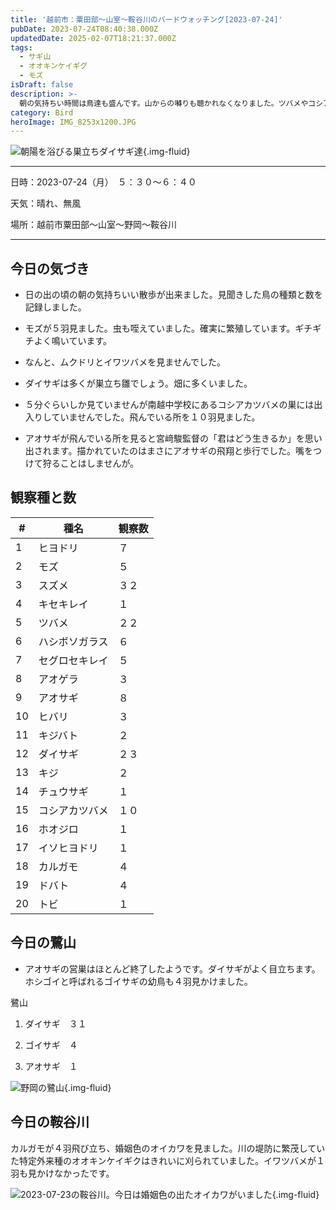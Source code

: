 ```yaml
---
title: '越前市：粟田部〜山室〜鞍谷川のバードウォッチング[2023-07-24]'
pubDate: 2023-07-24T08:40:38.000Z
updatedDate: 2025-02-07T18:21:37.000Z
tags:
  - サギ山
  - オオキンケイギグ
  - モズ
isDraft: false
description: >-
  朝の気持ちい時間は鳥達も盛んです。山からの囀りも聴かれなくなりました。ツバメやコシアカツバメが賑やかに飛んでいます。サギもツバメも巣立ちビナが数が多くなりました。
category: Bird
heroImage: IMG_8253x1200.JPG
---
```


![朝陽を浴びる巣立ちダイサギ達](https://object-storage.tyo2.conoha.io/v1/nc_2520d9a1_blog-astro-assets/blog-astro-assets/IMG_8253x1200.JPG){.img-fluid}





---

日時：2023-07-24（月）　５：３０〜６：４０

天気：晴れ、無風

場所：越前市粟田部〜山室〜野岡〜鞍谷川

----

## 今日の気づき

- 日の出の頃の朝の気持ちいい散歩が出来ました。見聞きした鳥の種類と数を記録しました。

- モズが５羽見ました。虫も咥えていました。確実に繁殖しています。ギチギチよく鳴いています。

- なんと、ムクドリとイワツバメを見ませんでした。

- ダイサギは多くが巣立ち雛でしょう。畑に多くいました。

- ５分ぐらいしか見ていませんが南越中学校にあるコシアカツバメの巣には出入りしていませんでした。飛んでいる所を１０羽見ました。

- アオサギが飛んでいる所を見ると宮﨑駿監督の「君はどう生きるか」を思い出されます。描かれていたのはまさにアオサギの飛翔と歩行でした。嘴をつけて狩ることはしませんが。

  

## 観察種と数

| #  | 種名           | 観察数 |
| -  | -              | -      |
| 1  | ヒヨドリ       | ７     |
| 2  | モズ           | ５     |
| 3  | スズメ         | ３２   |
| 4  | キセキレイ     | １     |
| 5  | ツバメ         | ２２   |
| 6  | ハシボソガラス | ６     |
| 7  | セグロセキレイ | ５     |
| 8  | アオゲラ       | ３     |
| 9  | アオサギ       | ８     |
| 10 | ヒバリ         | ３     |
| 11 | キジバト       | ２     |
| 12 | ダイサギ       | ２３   |
| 13 | キジ           | ２     |
| 14 | チュウサギ     | １     |
| 15 | コシアカツバメ | １０   |
| 16 | ホオジロ       | １     |
| 17 | イソヒヨドリ   | １     |
| 18 | カルガモ       | ４     |
| 19 | ドバト         | ４     |
| 20 | トビ           | １     |

## 今日の鷺山

- アオサギの営巣はほとんど終了したようです。ダイサギがよく目立ちます。ホシゴイと呼ばれるゴイサギの幼鳥も４羽見かけました。



鷺山

1. ダイサギ　３１

2. ゴイサギ　４

3. アオサギ　１

![野岡の鷺山](https://object-storage.tyo2.conoha.io/v1/nc_2520d9a1_blog-astro-assets/blog-astro-assets/IMG_8266x1200.JPG){.img-fluid}

## 今日の鞍谷川

カルガモが４羽飛び立ち、婚姻色のオイカワを見ました。川の堤防に繁茂していた特定外来種のオオキンケイギクはきれいに刈られていました。イワツバメが１羽も見かけなかったです。

![2023-07-23の鞍谷川。今日は婚姻色の出たオイカワがいました](https://object-storage.tyo2.conoha.io/v1/nc_2520d9a1_blog-astro-assets/blog-astro-assets/IMG_8265x1200.JPG){.img-fluid}
